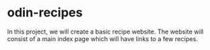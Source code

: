 # odin-recipes
In this project, we will create a basic recipe website.
The website will consist of a main index page which will have links to a few recipes.